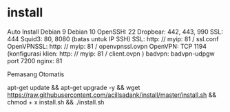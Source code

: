 # install
Auto Install Debian 9 Debian 10
OpenSSH: 22
Dropbear: 442, 443, 990
SSL: 444
Squid3: 80, 8080 (batas untuk IP SSH)
SSL: http: // myip: 81 / ssl.conf
OpenVPNSSL: http: // myip: 81 / openvpnssl.ovpn
OpenVPN: TCP 1194 (konfigurasi klien: http: // myip: 81 / client.ovpn )
badvpn: badvpn-udpgw port 7200
nginx: 81

Pemasang Otomatis

apt-get update && apt-get upgrade -y && wget https://raw.githubusercontent.com/acillsadank/install/master/install.sh && chmod + x install.sh && ./install.sh
